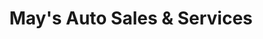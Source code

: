 ---
title: "May's Auto Sales & Services"
url: /stanley/mays-auto-sales-und-services/
shop: Autohaus
---